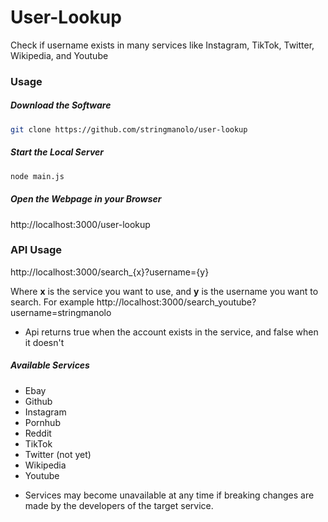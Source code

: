 # User-Lookup

Check if username exists in many services like Instagram, TikTok, Twitter, Wikipedia, and Youtube

### Usage

##### Download the Software
```bash
git clone https://github.com/stringmanolo/user-lookup
```

##### Start the Local Server
```bash
node main.js
```

##### Open the Webpage in your Browser
http://localhost:3000/user-lookup


### API Usage
http://localhost:3000/search_{x}?username={y}

Where __x__ is the service you want to use, and __y__ is the username you want to search. For example http://localhost:3000/search_youtube?username=stringmanolo

* Api returns true when the account exists in the service, and false when it doesn't

##### Available Services
- Ebay
- Github
- Instagram
- Pornhub
- Reddit
- TikTok
- Twitter (not yet)
- Wikipedia
- Youtube

* Services may become unavailable at any time if breaking changes are made by the developers of the target service. 
